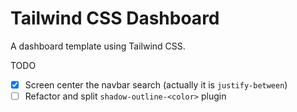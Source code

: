 # Tailwind CSS Dashboard

A dashboard template using Tailwind CSS.

TODO

- [x] Screen center the navbar search (actually it is `justify-between`)
- [ ] Refactor and split `shadow-outline-<color>` plugin

